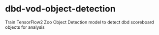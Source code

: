 # dbd-vod-object-detection
Train TensorFlow2 Zoo Object Detection model to detect dbd scoreboard objects for analysis
